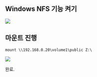 
## Windows NFS 기능 켜기

![](Pasted%20image%2020230611050153.png)

## 마운트 진행

```
mount \\192.168.0.20\volume1\public Z:\
```


![](Pasted%20image%2020230611050612.png)

완료.